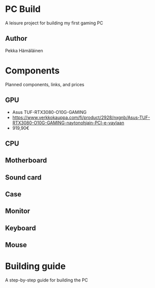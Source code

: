 # PC Build
A leisure project for building my first gaming PC
## Author
Pekka Hämäläinen
# Components
Planned components, links, and prices
## GPU
- Asus TUF-RTX3080-O10G-GAMING
- https://www.verkkokauppa.com/fi/product/2928/nxgnb/Asus-TUF-RTX3080-O10G-GAMING-naytonohjain-PCI-e-vaylaan
- 919,90€
## CPU


## Motherboard


## Sound card


## Case


## Monitor


## Keyboard


## Mouse


# Building guide

A step-by-step guide for building the PC

